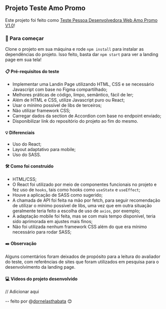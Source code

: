 ## Projeto Teste Amo Promo

Este projeto foi feito como [Teste Pessoa Desenvolvedora Web Amo Promo V1.0](https://gist.github.com/vitorfavila/1d49f3f43ad97068b601dd75488c49cd)!

### 🚀 Para começar

Clone o projeto em sua máquina e rode `npm install` para instalar as dependências do projeto. Isso feito, basta dar `npm start` para ver a landing page em sua tela!

#### 📋 Pré-requisitos do teste

- Implementar uma Landin Page utilizando HTML, CSS e se necessário Javascript com base no Figma compartilhado;
- Melhores práticas de código, limpo, semântico, fácil de ler;
- Além de HTML e CSS, utilize Javascript puro ou React;
- Usar o mínimo possível de libs de terceiros;
- Não utilizar framework CSS;
- Carregar dados da section de Accordion com base no endpoint enviado;
- Disponibilizar link do repositório do projeto ao fim do mesmo.

#### 💡 Diferenciais

- Uso do React;
- Layout adaptativo para mobile;
- Uso do SASS.

#### 🛠️ Como foi construído

- HTML/CSS;
- O React foi utilizado por meio de componentes funcionais no projeto e fez uso de `hooks`, tais como hooks como `useState` e `useEffect`;
- Houve a aplicação de SASS como sugerido;
- A chamada de API foi feita na mão por fetch, para seguir recomendação de utilizar o mínimo possível de libs, uma vez que em outra situação geralmente teria feito a escolha de uso de `axios`, por exemplo;
- A adaptação mobile foi feita, mas se com mais tempo disponível, teria sido aprimorada em ajustes mais finos;
- Não foi utilizada nenhum framework CSS além do que era mínimo necessário para rodar SASS;

#### ✒️ Observação

Alguns comentários foram deixados de propósito para a leitura do avaliador do teste, com referências de sites que foram utilizados em pesquisa para o desenvolvimento da landing page.

#### 💻 Vídeos do projeto desenvolvido

// Adicionar aqui

-- feito por @[dornelasthabata](https://github.com/dthabata) 😊